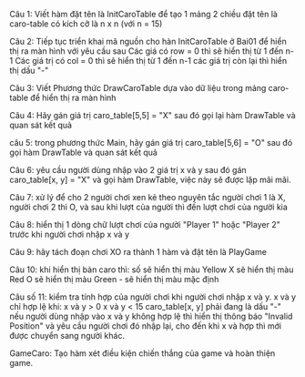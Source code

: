 Câu 1: Viết hàm đặt tên là InitCaroTable để tạo 1 mảng 2 chiều đặt tên là caro-table có kích cỡ là n x n (với n = 15)

Câu 2: Tiếp tục triển khai mã nguồn cho hàn InitCaroTable ở Bai01 để hiển thị ra màn hình với yêu cầu sau
    Các giá có row = 0 thì sẽ hiển thị từ 1 đến n-1
    Các giá trị có col = 0 thì sẽ hiển thị từ 1 đến n-1
    các giá trị còn lại thì hiển thị dấu "-"

Câu 3: Viết Phương thức DrawCaroTable dựa vào dữ liệu trong mảng caro-table để hiển thị ra màn hình

Câu 4: Hãy gán giá trị caro_table[5,5] = "X" sau đó gọi lại hàm DrawTable và quan sát kết quả

câu 5: trong phương thức Main, hãy gán giá trị caro_table[5,6] = "O" sau đó gọi hàm DrawTable và quan sát kết quả

Câu 6: yêu cầu người dùng nhập vào 2 giá trị x và y sau đó gán caro_table[x, y] = "X" và gọi hàm DrawTable, việc này sẽ được lặp mãi mãi.

Câu 7: xử lý để cho 2 người chơi xen kẻ theo nguyên tắc người chơi 1 là X, người chơi 2 thì O, và sau khi lượt của người thì đến lượt chơi của
người kia

Câu 8: hiển thị 1 dòng chữ lượt chơi của người "Player 1" hoặc "Player 2" trước khi người chơi nhập x và y

Câu 9: hãy tách đoạn chơi XO ra thành 1 hàm và đặt tên là PlayGame

Câu 10: khi hiển thị bàn caro thì:
    số sẽ hiển thị màu Yellow
    X sẽ hiển thị màu Red
    O sẽ hiển thị màu Green
    - sẽ hiển thị màu mặc định

Câu số 11: kiểm tra tính hợp của người chơi khi người chơi nhập x và y. x và y chỉ hợp lệ khi:
    x và y > 0
    x và y < 15
    caro_table[x, y] phải đang là dấu "-"
    nếu người dùng nhập vào x và y không hợp lệ thì hiển thị thông báo "Invalid Position" và yêu cầu người chơi đó nhập lại, cho đến khi x và hợp thì mới được chuyển sang người khác.

GameCaro: Tạo hàm xét điều kiện chiến thắng của game và hoàn thiện game.